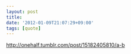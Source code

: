 ```yaml
---
layout: post
title:
date: '2012-01-09T21:07:29+09:00'
tags: [quote]
---
```


<div class="tumblr-post" data-href="https://embed.tumblr.com/embed/post/8XSxu4iuZ9qNt5mqcK-pbA/15182405810" data-did="75c3f77b2601d9e5a934fc54de5bcd5dfbb10aac"><a href="http://onehalf.tumblr.com/post/15182405810/a-b">http://onehalf.tumblr.com/post/15182405810/a-b</a></div><script async src="https://secure.assets.tumblr.com/post.js"></script>

